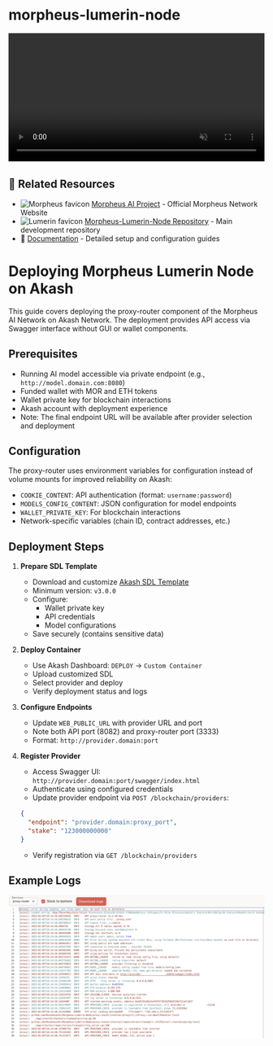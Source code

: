 # morpheus-lumerin-node
<!-- markdownlint-disable first-line-h1 -->
<!-- markdownlint-disable html -->
<!-- markdownlint-disable no-duplicate-header -->

<video width="100%" autoplay loop muted playsinline style="border: none;">
  <source src="https://pub-6497706944e34d308b0afa5d4483d9b5.r2.dev/WEBM%2Flumerin_morpheus.webm" type="video/quicktime">
</video>

## 🔗 Related Resources

* <img src="https://morpheusai.gitbook.io/~gitbook/image?url=https%3A%2F%2F382415899-files.gitbook.io%2F%7E%2Ffiles%2Fv0%2Fb%2Fgitbook-x-prod.appspot.com%2Fo%2Forganizations%252F4ZkFBwm0Y9Vw2Hlxkfhw%252Fsites%252Fsite_pK3pL%252Ficon%252FGFGh6tiIUbFV3TLjr65h%252Favatar_one_icon.png%3Falt%3Dmedia%26token%3D25c1d4a3-f574-4338-a0df-339887b6515b&width=32&dpr=1&quality=100&sign=9e535bfe&sv=2" width="20" height="20" alt="Morpheus favicon"> [Morpheus AI Project](https://mor.org/) - Official Morpheus Network Website
* <img src="https://avatars.githubusercontent.com/u/102425763?v=4" width="20" height="20" alt="Lumerin favicon"> [Morpheus-Lumerin-Node Repository](https://github.com/Lumerin-protocol/Morpheus-Lumerin-Node) - Main development repository
* 📖 [Documentation](https://github.com/Lumerin-protocol/Morpheus-Lumerin-Node/tree/main/docs) - Detailed setup and configuration guides

# Deploying Morpheus Lumerin Node on Akash

This guide covers deploying the proxy-router component of the Morpheus AI Network on Akash Network. The deployment provides API access via Swagger interface without GUI or wallet components.

## Prerequisites

* Running AI model accessible via private endpoint (e.g., `http://model.domain.com:8080`)
* Funded wallet with MOR and ETH tokens
* Wallet private key for blockchain interactions
* Akash account with deployment experience
* Note: The final endpoint URL will be available after provider selection and deployment

## Configuration

The proxy-router uses environment variables for configuration instead of volume mounts for improved reliability on Akash:

* `COOKIE_CONTENT`: API authentication (format: `username:password`)
* `MODELS_CONFIG_CONTENT`: JSON configuration for model endpoints
* `WALLET_PRIVATE_KEY`: For blockchain interactions
* Network-specific variables (chain ID, contract addresses, etc.)

## Deployment Steps

1. **Prepare SDL Template**
   * Download and customize [Akash SDL Template](./deploy.yaml)
   * Minimum version: `v3.0.0`
   * Configure:
     - Wallet private key
     - API credentials
     - Model configurations
   * Save securely (contains sensitive data)

2. **Deploy Container**
   * Use Akash Dashboard: `DEPLOY` → `Custom Container`
   * Upload customized SDL
   * Select provider and deploy
   * Verify deployment status and logs

3. **Configure Endpoints**
   * Update `WEB_PUBLIC_URL` with provider URL and port
   * Note both API port (8082) and proxy-router port (3333)
   * Format: `http://provider.domain:port`

4. **Register Provider**
   * Access Swagger UI: `http://provider.domain:port/swagger/index.html`
   * Authenticate using configured credentials
   * Update provider endpoint via `POST /blockchain/providers`:
   ```json
   {
     "endpoint": "provider.domain:proxy_port",
     "stake": "123000000000"
   }
   ```
   * Verify registration via `GET /blockchain/providers`

## Example Logs

![akash_good_start](https://raw.githubusercontent.com/Lumerin-protocol/Morpheus-Lumerin-Node/main/docs/images/akash_good_start.png)

